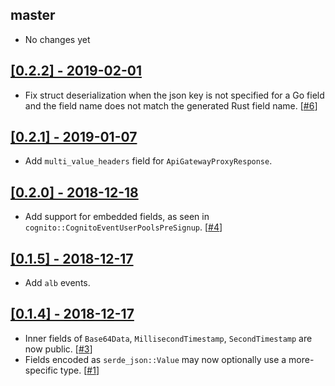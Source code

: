## master

- No changes yet

## [[0.2.2] - 2019-02-01](https://github.com/LegNeato/aws-lambda-events/releases/tag/v0.2.2)

- Fix struct deserialization when the json key is not specified for a Go field
  and the field name does not match the generated Rust field name. [[#6](https://github.com/LegNeato/aws-lambda-events/pull/6)]

## [[0.2.1] - 2019-01-07](https://github.com/LegNeato/aws-lambda-events/releases/tag/v0.2.1)

- Add `multi_value_headers` field for `ApiGatewayProxyResponse`.

## [[0.2.0] - 2018-12-18](https://github.com/LegNeato/aws-lambda-events/releases/tag/v0.2.0)

- Add support for embedded fields, as seen in `cognito::CognitoEventUserPoolsPreSignup`. [[#4](https://github.com/LegNeato/aws-lambda-events/pull/4)]

## [[0.1.5] - 2018-12-17](https://github.com/LegNeato/aws-lambda-events/releases/tag/v0.1.5)

- Add `alb` events.

## [[0.1.4] - 2018-12-17](https://github.com/LegNeato/aws-lambda-events/releases/tag/v0.1.4)

- Inner fields of `Base64Data`, `MillisecondTimestamp`, `SecondTimestamp` are
  now public. [[#3](https://github.com/LegNeato/aws-lambda-events/pull/3)]
- Fields encoded as `serde_json::Value` may now optionally use a more-specific
  type. [[#1](https://github.com/LegNeato/aws-lambda-events/pull/1)]
